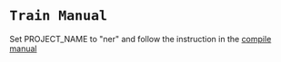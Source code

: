 # `Train Manual`

Set PROJECT_NAME to "ner" and follow the instruction in the [compile manual](https://github.com/AirPR/ml-mesh/tree/develop/projects/manual/train/Readme.md)
